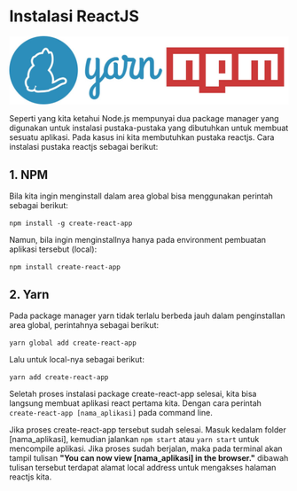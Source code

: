 # Instalasi ReactJS
![Header](./yarn-npm-explanation.jpeg)


Seperti yang kita ketahui Node.js mempunyai dua package manager yang digunakan untuk instalasi pustaka-pustaka
yang dibutuhkan untuk membuat sesuatu aplikasi. Pada kasus ini kita membutuhkan pustaka reactjs. Cara instalasi pustaka
reactjs sebagai berikut:

## 1. NPM
Bila kita ingin menginstall dalam area global bisa menggunakan perintah sebagai berikut:

`npm install -g create-react-app`

Namun, bila ingin menginstallnya hanya pada environment pembuatan aplikasi tersebut (local):

`npm install create-react-app`

## 2. Yarn
Pada package manager yarn tidak terlalu berbeda jauh dalam penginstallan area global, perintahnya sebagai berikut:

`yarn global add create-react-app`

Lalu untuk local-nya sebagai berikut:

`yarn add create-react-app`

Seletah proses instalasi package create-react-app selesai, kita bisa langsung membuat aplikasi react pertama kita.
Dengan cara perintah `create-react-app [nama_aplikasi]` pada command line.

Jika proses create-react-app tersebut sudah selesai. Masuk kedalam folder [nama_aplikasi], kemudian jalankan
`npm start` atau `yarn start` untuk mencompile aplikasi. Jika proses sudah berjalan, maka pada terminal
akan tampil tulisan **"You can now view [nama_aplikasi] in the browser."** dibawah tulisan tersebut terdapat
alamat local address untuk mengakses halaman reactjs kita.
